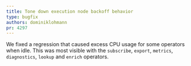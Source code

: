 ```yaml
---
title: Tone down execution node backoff behavior
type: bugfix
authors: dominiklohmann
pr: 4297
---
```


We fixed a regression that caused excess CPU usage for some operators when idle.
This was most visible with the `subscribe`, `export`, `metrics`, `diagnostics`,
`lookup` and `enrich` operators.
